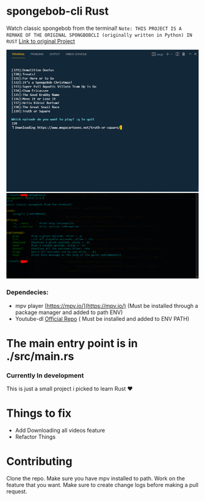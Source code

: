
# spongebob-cli Rust
Watch classic spongebob from the terminal!
``
Note: THIS PROJECT IS A REMAKE OF THE ORIGINAL SPONGBOBCLI (originally written in Python) IN RUST
  ``
[Link to original Project](https://github.com/trakBan/spongebob-cli)

![Screenshot of app](./screenshots/Capture.PNG)
![Help command of app](./screenshots/help.PNG)


### Dependecies:
-   mpv player  [https://mpv.io/](https://mpv.io/)  (Must be installed through a package manager and added to path ENV)
- Youtube-dl [Official Repo](https://github.com/ytdl-org/youtube-dl) ( Must be installed and added to ENV PATH)
<h1>The main entry point is in ./src/main.rs</h1>

### Currently In development
This is just a small project i picked to learn Rust ♥

# Things to fix
- Add Downloading all videos feature
- Refactor Things

# Contributing
Clone the repo. Make sure you have mpv installed to path. Work on the feature that you want. Make sure to create change logs before making a pull request.